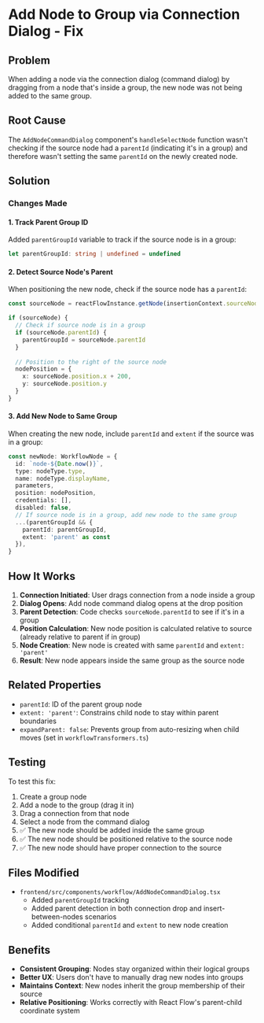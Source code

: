 # Add Node to Group via Connection Dialog - Fix

## Problem
When adding a node via the connection dialog (command dialog) by dragging from a node that's inside a group, the new node was not being added to the same group.

## Root Cause
The `AddNodeCommandDialog` component's `handleSelectNode` function wasn't checking if the source node had a `parentId` (indicating it's in a group) and therefore wasn't setting the same `parentId` on the newly created node.

## Solution

### Changes Made

#### 1. Track Parent Group ID
Added `parentGroupId` variable to track if the source node is in a group:

```typescript
let parentGroupId: string | undefined = undefined
```

#### 2. Detect Source Node's Parent
When positioning the new node, check if the source node has a `parentId`:

```typescript
const sourceNode = reactFlowInstance.getNode(insertionContext.sourceNodeId)

if (sourceNode) {
  // Check if source node is in a group
  if (sourceNode.parentId) {
    parentGroupId = sourceNode.parentId
  }
  
  // Position to the right of the source node
  nodePosition = {
    x: sourceNode.position.x + 200,
    y: sourceNode.position.y
  }
}
```

#### 3. Add New Node to Same Group
When creating the new node, include `parentId` and `extent` if the source was in a group:

```typescript
const newNode: WorkflowNode = {
  id: `node-${Date.now()}`,
  type: nodeType.type,
  name: nodeType.displayName,
  parameters,
  position: nodePosition,
  credentials: [],
  disabled: false,
  // If source node is in a group, add new node to the same group
  ...(parentGroupId && { 
    parentId: parentGroupId,
    extent: 'parent' as const
  }),
}
```

## How It Works

1. **Connection Initiated**: User drags connection from a node inside a group
2. **Dialog Opens**: Add node command dialog opens at the drop position
3. **Parent Detection**: Code checks `sourceNode.parentId` to see if it's in a group
4. **Position Calculation**: New node position is calculated relative to source (already relative to parent if in group)
5. **Node Creation**: New node is created with same `parentId` and `extent: 'parent'`
6. **Result**: New node appears inside the same group as the source node

## Related Properties

- `parentId`: ID of the parent group node
- `extent: 'parent'`: Constrains child node to stay within parent boundaries
- `expandParent: false`: Prevents group from auto-resizing when child moves (set in `workflowTransformers.ts`)

## Testing

To test this fix:

1. Create a group node
2. Add a node to the group (drag it in)
3. Drag a connection from that node
4. Select a node from the command dialog
5. ✅ The new node should be added inside the same group
6. ✅ The new node should be positioned relative to the source node
7. ✅ The new node should have proper connection to the source

## Files Modified

- `frontend/src/components/workflow/AddNodeCommandDialog.tsx`
  - Added `parentGroupId` tracking
  - Added parent detection in both connection drop and insert-between-nodes scenarios
  - Added conditional `parentId` and `extent` to new node creation

## Benefits

- **Consistent Grouping**: Nodes stay organized within their logical groups
- **Better UX**: Users don't have to manually drag new nodes into groups
- **Maintains Context**: New nodes inherit the group membership of their source
- **Relative Positioning**: Works correctly with React Flow's parent-child coordinate system
